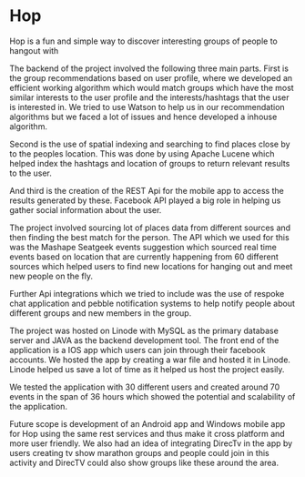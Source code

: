 # Hop
Hop is a fun and simple way to discover interesting groups of people to hangout with

The backend of the project involved the following three main parts. First is the group recommendations based on user profile, where we developed an efficient working algorithm which would match groups which have the most similar interests to the user profile and the interests/hashtags that the user is interested in. We tried to use Watson to help us in our recommendation algorithms but we faced a lot of issues and hence developed a inhouse algorithm.

Second is the use of spatial indexing and searching to find places close by to the peoples location. This was done by using Apache Lucene which helped index the hashtags and location of groups to return relevant results to the user.

And third is the creation of the REST Api for the mobile app to access the results generated by these. Facebook API played a big role in helping us gather social information about the user. 

The project involved sourcing lot of places data from different sources and then finding the best match for the person. The API which we used for this was the Mashape Seatgeek events suggestion which sourced real time events based on location that are currently happening from 60 different sources which helped users to find new locations for hanging out and meet new people on the fly.

Further Api integrations which we tried to include was the use of respoke chat application and pebble notification systems to help notify people about different groups and new members in the group.

The project was hosted on Linode with MySQL as the primary database server and JAVA as the backend development tool. The front end of the application is a IOS app which users can join through their facebook accounts. We hosted the app by creating a war file and hosted it in Linode. Linode helped us save a lot of time as it helped us host the project easily.

We tested the application with 30 different users and created around 70 events in the span of 36 hours which showed the potential and scalability of the application.

Future scope is development of an Android app and Windows mobile app for Hop using the same rest services and thus make it cross platform and more user friendly. We also had an idea of integrating DirecTv in the app by users creating tv show marathon groups and people could join in this activity and DirecTV could also show groups like these around the area.

